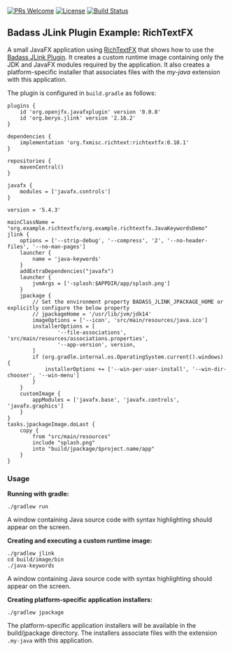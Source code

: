 [![PRs Welcome](https://img.shields.io/badge/PRs-welcome-brightgreen.svg?style=flat-square)](http://makeapullrequest.com)
[![License](https://img.shields.io/badge/License-Apache%202.0-blue.svg)](https://github.com/beryx-gist/badass-jlink-example-richtextfx/blob/master/LICENSE)
[![Build Status](https://img.shields.io/travis/beryx-gist/badass-jlink-example-richtextfx/master.svg?label=Build)](https://travis-ci.org/beryx-gist/badass-jlink-example-richtextfx)

## Badass JLink Plugin Example: RichTextFX ##

A small JavaFX application using [RichTextFX](https://github.com/FXMisc/RichTextFX) that shows how to use the [Badass JLink Plugin](https://github.com/beryx/badass-jlink-plugin).
It creates a custom runtime image containing only the JDK and JavaFX modules required by the application.
It also creates a platform-specific installer that associates files with the _my-java_ extension with this application.

The plugin is configured in `build.gradle` as follows:

```
plugins {
    id 'org.openjfx.javafxplugin' version '0.0.8'
    id 'org.beryx.jlink' version '2.16.2'
}

dependencies {
    implementation 'org.fxmisc.richtext:richtextfx:0.10.1'
}

repositories {
    mavenCentral()
}

javafx {
    modules = ['javafx.controls']
}

version = '5.4.3'

mainClassName = "org.example.richtextfx/org.example.richtextfx.JavaKeywordsDemo"
jlink {
    options = ['--strip-debug', '--compress', '2', '--no-header-files', '--no-man-pages']
    launcher {
        name = 'java-keywords'
    }
    addExtraDependencies("javafx")
    launcher {
        jvmArgs = ['-splash:$APPDIR/app/splash.png']
    }
    jpackage {
        // Set the environment property BADASS_JLINK_JPACKAGE_HOME or explicitly configure the below property
        // jpackageHome = '/usr/lib/jvm/jdk14'
        imageOptions = ['--icon', 'src/main/resources/java.ico']
        installerOptions = [
                '--file-associations', 'src/main/resources/associations.properties',
                '--app-version', version,
        ]
        if (org.gradle.internal.os.OperatingSystem.current().windows) {
            installerOptions += ['--win-per-user-install', '--win-dir-chooser', '--win-menu']
        }
    }
    customImage {
        appModules = ['javafx.base', 'javafx.controls', 'javafx.graphics']
    }
}
tasks.jpackageImage.doLast {
    copy {
        from "src/main/resources"
        include "splash.png"
        into "build/jpackage/$project.name/app"
    }
}
```

### Usage
**Running with gradle:**
```
./gradlew run
```

A window containing Java source code with syntax highlighting should appear on the screen.


**Creating and executing a custom runtime image:**
```
./gradlew jlink
cd build/image/bin
./java-keywords
```

A window containing Java source code with syntax highlighting should appear on the screen.


**Creating platform-specific application installers:**
```
./gradlew jpackage
```

The platform-specific application installers will be available in the build/jpackage directory.
The installers associate files with the extension `.my-java` with this application.
